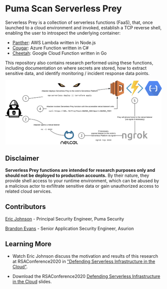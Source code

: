 # Puma Scan Serverless Prey

Serverless Prey is a collection of serverless functions (FaaS), that, once launched to a cloud environment and invoked, establish a TCP reverse shell, enabling the user to introspect the underlying container:

* [Panther](panther): AWS Lambda written in Node.js
* [Cougar](cougar): Azure Function written in C#
* [Cheetah](cheetah): Google Cloud Function written in Go

This repository also contains research performed using these functions, including documentation on where secrets are stored, how to extract sensitive data, and identify monitoring / incident response data points.

![Diagram](diagram.png "Diagram")

## Disclaimer

**Serverless Prey functions are intended for research purposes only and should not be deployed to production accounts.** By their nature, they provide shell access to your runtime environment, which can be abused by a malicious actor to exfiltrate sensitive data or gain unauthorized access to related cloud services.

## Contributors

[Eric Johnson](https://github.com/ejohn20) - Principal Security Engineer, Puma Security

[Brandon Evans](https://github.com/BrandonE) - Senior Application Security Engineer, Asurion

## Learning More

* Watch Eric Johnson discuss the motivation and results of this research at RSAConference2020 in ["Defending Serverless Infrastructure in the Cloud"](https://www.youtube.com/watch?v=tlZ2PIXTHxc).

* Download the RSAConference2020 [Defending Serverless Infrastructure in the Cloud](https://published-prd.lanyonevents.com/published/rsaus20/sessionsFiles/17433/2020_USA20_CSV-T12_01_Defending%20Serverless%20Infrastructure%20in%20the%20Cloud.pdf) slides.
